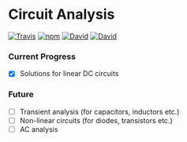 Circuit Analysis
================
[![Travis](https://img.shields.io/travis/circuitsim/circuit-analysis.svg?style=flat-square)](https://travis-ci.org/circuitsim/circuit-analysis)
[![npm](https://img.shields.io/npm/v/circuit-analysis.svg?style=flat-square)](https://www.npmjs.com/package/circuit-analysis)
[![David](https://img.shields.io/david/circuitsim/circuit-analysis.svg?style=flat-square)](https://david-dm.org/circuitsim/circuit-analysis)
[![David](https://img.shields.io/david/dev/circuitsim/circuit-analysis.svg?style=flat-square)](https://david-dm.org/circuitsim/circuit-analysis#info=devDependencies)

### Current Progress
- [x] Solutions for linear DC circuits

### Future
- [ ] Transient analysis (for capacitors, inductors etc.)
- [ ] Non-linear circuits (for diodes, transistors etc.)
- [ ] AC analysis
